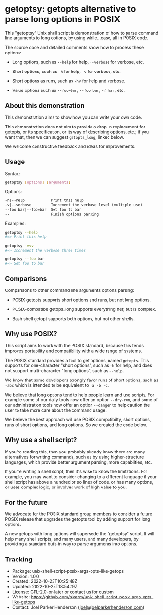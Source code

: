 # getoptsy: getopts alternative to parse long options in POSIX

This "getoptsy" Unix shell script is demonstration of how to parse command
line arguments to long options, by using while...case, all in POSIX code.

The source code and detailed comments show how to process these options:

  * Long options, such as `--help` for help, `--verbose` for verbose, etc.

  * Short options, such as `-h` for help, `-v` for verbose, etc.

  * Short options as runs, such as `-hv` for help and verbose.

  * Value options such as `--foo=bar`, `--foo bar`, `-f bar`, etc.


## About this demonstration

This demonstration aims to show how you can write your own code.

This demonstration does not aim to provide a drop-in replacement for 
getopts, or its specification, or its way of describing options, etc.;
if you want that, then we can suggest `getopts_long`, linked below.

We welcome constructive feedback and ideas for improvements.


## Usage

Syntax:

```sh
getoptsy [options] [arguments]
```

Options:

```txt
-h|--help            Print this help
-v|--verbose         Increment the verbose level (multiple use)
--foo bar|--foo=bar  Set foo to bar
--                   Finish options parsing
```

Examples:

```sh
getoptsy --help 
#=> Print this help

getoptsy -vvv 
#=> Increment the verbose three times

getoptsy --foo bar 
#=> Set foo to bar
```

## Comparisons

Comparisons to other command line arguments options parsing:

* POSIX getopts supports short options and runs, but not long options.

* POSIX-compatibe getops_long supports everything her, but is complex.

* Bash shell getopt supports both options, but not other shells.


## Why use POSIX?

This script aims to work with the POSIX standard, because this tends
improves portability and compatibility with a wide range of systems.

The POSIX standard provides a tool to get options, named `getopts`.
This supports for one-character "short options", such as `-h` for help,
and does not support multi-character "long options", such as `--help`.

We know that some developers strongly favor runs of short options,
such as `-abc` which is intended to be equivalent to `-a -b -c`.

We believe that long options tend to help people learn and use scripts.
For example some of our daily tools now offer an option `--dry-run`,
and some of our administration tools now offer an option `--danger`
to help caution the user to take more care about the command usage.

We believe the best approach will use POSIX compatibilty, short options,
runs of short options, and long options. So we created the code below.


## Why use a shell script?

If you're reading this, then you probably already know there are many
alternatives for writing commands, such as by using higher-structure
languages, which provide better argument parsing, more capabilties, etc.

If you're writing a shell script, then it's wise to know the limitations.
For example, you may want to consider changing to a different language if
your shell script has above a hundred or so lines of code, or has many
options, or uses complex logic, or involves work of high value to you.


## For the future

We advocate for the POSIX standard group members to consider a future POSIX
release that upgrades the getopts tool by adding support for long options.

A new getops with long options will supersede the "getoptsy" script.
It will help many shell scripts, and many users, and many developers,
by providing a standard built-in way to parse arguments into options.


## Tracking

* Package: unix-shell-script-posix-args-opts-like-getops
* Version: 1.0.0
* Created: 2022-10-23T10:25:48Z
* Updated: 2022-10-25T18:54:19Z
* License: GPL-2.0-or-later or contact us for custom
* Website: https://github.com/sixarm/unix-shell-script-posix-args-opts-like-getops
* Contact: Joel Parker Henderson (joel@joelparkerhenderson.com)
